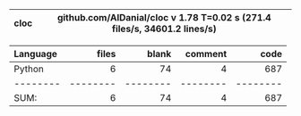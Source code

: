 cloc|github.com/AlDanial/cloc v 1.78  T=0.02 s (271.4 files/s, 34601.2 lines/s)
--- | ---

Language|files|blank|comment|code
:-------|-------:|-------:|-------:|-------:
Python|6|74|4|687
--------|--------|--------|--------|--------
SUM:|6|74|4|687
